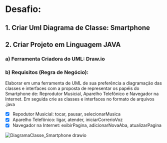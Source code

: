 # Desafio: 
## 1. Criar Uml Diagrama de Classe: Smartphone
## 2. Criar Projeto em Linguagem JAVA

### a) Ferramenta Criadora do UML: Draw.io
### b) Requisitos (Regra de Negócio): 

Elaborar em uma ferramenta de UML de sua preferência a diagramação das classes e interfaces com a proposta de representar os papéis do Smartphone de: 
Reprodutor Musicial, Aparelho Telefônico e Navegador na Internet. Em seguida crie as classes e interfaces no formato de arquivos .java


- [x]  Repodutor Musicial: tocar, pausar, selecionarMusica
- [x]  Aparelho Telefônico: ligar, atender, iniciarCorrerioVoz
- [x]  Navegador na Internet: exibirPagina, adicionarNovaAba, atualizarPagina

![DiagramaClasse_Smartphone drawio](https://github.com/Thi2030/ProjetoSmartPhone_UML_Java/assets/95144921/8dd0934f-a581-442c-9d67-f371c88d3c16)



